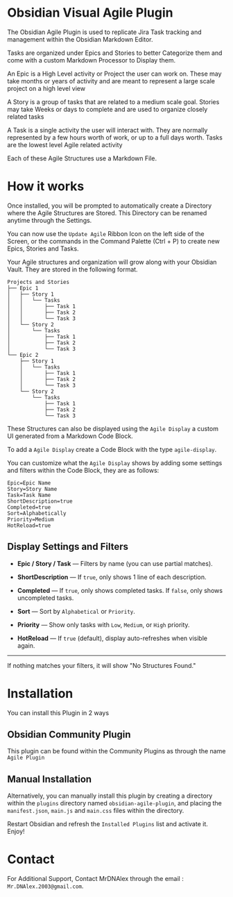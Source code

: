 # Obsidian Visual Agile Plugin
The Obsidian Agile Plugin is used to replicate Jira Task tracking and management within the Obsidian Markdown Editor.

Tasks are organized under Epics and Stories to better Categorize them and come with a custom Markdown Processor to Display them.

An Epic is a High Level activity or Project the user can work on. These may take months or years of activity and are meant to represent a large scale project on a high level view

A Story is a group of tasks that are related to a medium scale goal. Stories may take Weeks or days to complete and are used to organize closely related tasks

A Task is a single activity the user will interact with. They are normally represented by a few hours worth of work, or up to a full days worth. Tasks are the lowest level Agile related activity

Each of these Agile Structures use a Markdown File.

# How it works
Once installed, you will be prompted to automatically create a Directory where the Agile Structures are Stored. This Directory can be renamed anytime through the Settings.

You can now use the ``Update Agile`` Ribbon Icon on the left side of the Screen, or the commands in the Command Palette (Ctrl + P) to create new Epics, Stories and Tasks.

Your Agile structures and organization will grow along with your Obsidian Vault. They are stored in the following format.

```
Projects and Stories
├── Epic 1
│   ├── Story 1
│   │   └── Tasks
│   │       ├── Task 1
│   │       ├── Task 2
│   │       └── Task 3
│   └── Story 2
│       └── Tasks
│           ├── Task 1
│           ├── Task 2
│           └── Task 3
└── Epic 2
    ├── Story 1
    │   └── Tasks
    │       ├── Task 1
    │       ├── Task 2
    │       └── Task 3
    └── Story 2
        └── Tasks
            ├── Task 1
            ├── Task 2
            └── Task 3
```

These Structures can also be displayed using the ``Agile Display`` a custom UI generated from a Markdown Code Block.

To add a ``Agile Display`` create a Code Block with the type ``agile-display``.

You can customize what the ``Agile Display`` shows by adding some settings and filters within the Code Block, they are as follows:

```agile-display
Epic=Epic Name
Story=Story Name
Task=Task Name
ShortDescription=true
Completed=true
Sort=Alphabetically
Priority=Medium
HotReload=true
```

## Display Settings and Filters
- **Epic / Story / Task** — Filters by name (you can use partial matches).
    
- **ShortDescription** — If `true`, only shows 1 line of each description.
    
- **Completed** — If `true`, only shows completed tasks. If `false`, only shows uncompleted tasks. 
    
- **Sort** — Sort by `Alphabetical` or `Priority`.
    
- **Priority** — Show only tasks with `Low`, `Medium`, or `High` priority.
    
- **HotReload** — If `true` (default), display auto-refreshes when visible again.
---

If nothing matches your filters, it will show "No Structures Found."

# Installation
You can install this Plugin in 2 ways

## Obsidian Community Plugin
This plugin can be found within the Community Plugins as through the name ``Agile Plugin``

## Manual Installation
Alternatively, you can manually install this plugin by creating a directory within the ``plugins`` directory named ``obsidian-agile-plugin``, and placing the ``manifest.json``, ``main.js`` and ``main.css`` files within the directory. 

Restart Obsidian and refresh the ``Installed Plugins`` list and activate it. Enjoy!

# Contact
For Additional Support, Contact MrDNAlex through the email : ``Mr.DNAlex.2003@gmail.com``.
